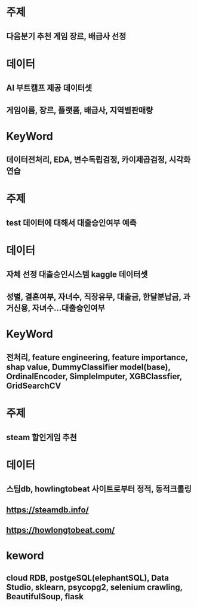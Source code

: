 # 주제
## 다음분기 추천 게임 장르, 배급사 선정

# 데이터
## AI 부트캠프 제공 데이터셋
## 게임이름, 장르, 플랫폼, 배급사, 지역별판매량

# KeyWord
## 데이터전처리, EDA, 변수독립검정, 카이제곱검정, 시각화연습



# 주제
## test 데이터에 대해서 대출승인여부 예측

# 데이터
## 자체 선정 대출승인시스템 kaggle 데이터셋
## 성별, 결혼여부, 자녀수, 직장유무, 대출금, 한달분납금, 과거신용, 자녀수...대출승인여부

# KeyWord
## 전처리, feature engineering, feature importance, shap value,  DummyClassifier model(base), OrdinalEncoder, SimpleImputer, XGBClassfier, GridSearchCV



# 주제
## steam 할인게임 추천

# 데이터
## 스팀db, howlingtobeat 사이트로부터 정적, 동적크롤링
## https://steamdb.info/
## https://howlongtobeat.com/

# keword
## cloud RDB, postgeSQL(elephantSQL), Data Studio, sklearn, psycopg2, selenium crawling, BeautifulSoup, flask
